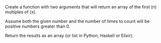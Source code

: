Create a function with two arguments that will return an array of the first (n) multiples of (x).

Assume both the given number and the number of times to count will be positive numbers greater than 0.

Return the results as an array (or list in Python, Haskell or Elixir).
